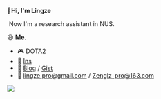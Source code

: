 **:wave:Hi, I'm Lingze**

​	Now I'm a research assistant in NUS.

:smiley: **Me.**


- 🎮 DOTA2
- 🌄 [Ins](https://www.instagram.com/waldeinsamkeit_lllingze/)
- 📔 [Blog](https://zrealshadow.github.io/) / [Gist](https://gist.github.com/Zrealshadow)
- 💌 [lingze.pro@gmail.com](mailto:lingze.pro@gmail.com) / Zenglz_pro@163.com

<a href="https://github.com/anuraghazra/github-readme-stats">
<img align="center" src="https://github-readme-stats.vercel.app/api?username=Zrealshadow&show_icons=true&theme=tokyonight" />
</a>
